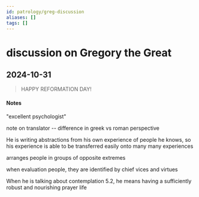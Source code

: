 ```yaml
---
id: patrology/greg-discussion
aliases: []
tags: []
---
```


# discussion on Gregory the Great

## 2024-10-31

> HAPPY REFORMATION DAY!

#### Notes
"excellent psychologist"

note on translator -- difference in greek vs roman perspective 

He is writing abstractions from his own experience of people he knows, so his
experience is able to be transferred easily onto many many experiences

arranges people in groups of opposite extremes

when evaluation people, they are identified by chief vices and virtues

When he is talking about contemplation 5.2, he means having a sufficiently
robust and nourishing prayer life















